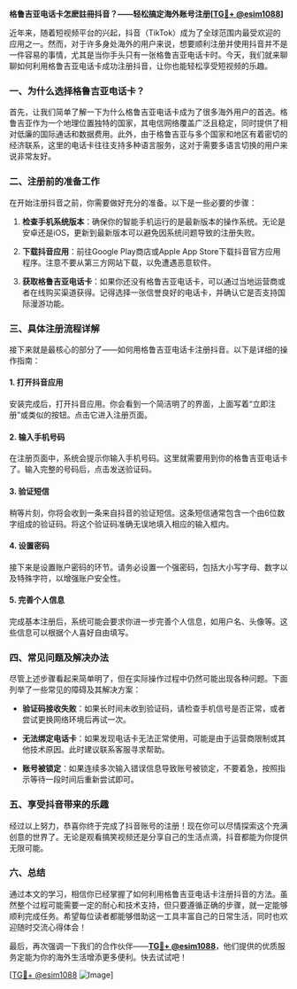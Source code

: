 **格鲁吉亚电话卡怎麽註冊抖音？——轻松搞定海外账号注册[[TG💪+ @esim1088](https://t.me/s/esim1088)]**

近年来，随着短视频平台的兴起，抖音（TikTok）成为了全球范围内最受欢迎的应用之一。然而，对于许多身处海外的用户来说，想要顺利注册并使用抖音并不是一件容易的事情，尤其是当你手头只有一张格鲁吉亚电话卡时。今天，我们就来聊聊如何利用格鲁吉亚电话卡成功注册抖音，让你也能轻松享受短视频的乐趣。

### 一、为什么选择格鲁吉亚电话卡？

首先，让我们简单了解一下为什么格鲁吉亚电话卡成为了很多海外用户的首选。格鲁吉亚作为一个地理位置独特的国家，其电信网络覆盖广泛且稳定，同时提供了相对低廉的国际通话和数据费用。此外，由于格鲁吉亚与多个国家和地区有着密切的经济联系，这里的电话卡往往支持多种语言服务，这对于需要多语言切换的用户来说非常友好。

### 二、注册前的准备工作

在开始注册抖音之前，你需要做好充分的准备。以下是一些必要的步骤：

1. **检查手机系统版本**：确保你的智能手机运行的是最新版本的操作系统。无论是安卓还是iOS，更新到最新版本可以避免因系统问题导致的注册失败。
   
2. **下载抖音应用**：前往Google Play商店或Apple App Store下载抖音官方应用程序。注意不要从第三方网站下载，以免遭遇恶意软件。

3. **获取格鲁吉亚电话卡**：如果你还没有格鲁吉亚电话卡，可以通过当地运营商或者在线购买渠道获得。记得选择一张信誉良好的电话卡，并确认它是否支持国际漫游功能。

### 三、具体注册流程详解

接下来就是最核心的部分了——如何用格鲁吉亚电话卡注册抖音。以下是详细的操作指南：

#### 1. 打开抖音应用

安装完成后，打开抖音应用。你会看到一个简洁明了的界面，上面写着“立即注册”或类似的按钮。点击它进入注册页面。

#### 2. 输入手机号码

在注册页面中，系统会提示你输入手机号码。这里就需要用到你的格鲁吉亚电话卡了。输入完整的号码后，点击发送验证码。

#### 3. 验证短信

稍等片刻，你将会收到一条来自抖音的验证短信。这条短信通常包含一个由6位数字组成的验证码。将这个验证码准确无误地填入相应的输入框内。

#### 4. 设置密码

接下来是设置账户密码的环节。请务必设置一个强密码，包括大小写字母、数字以及特殊字符，以增强账户安全性。

#### 5. 完善个人信息

完成基本注册后，系统可能会要求你进一步完善个人信息，如用户名、头像等。这些信息可以根据个人喜好自由填写。

### 四、常见问题及解决办法

尽管上述步骤看起来简单明了，但在实际操作过程中仍然可能出现各种问题。下面列举了一些常见的障碍及其解决方案：

- **验证码接收失败**：如果长时间未收到验证码，请检查手机信号是否正常，或者尝试更换网络环境后再试一次。
  
- **无法绑定电话卡**：如果发现电话卡无法正常使用，可能是由于运营商限制或其他技术原因。此时建议联系客服寻求帮助。

- **账号被锁定**：如果连续多次输入错误信息导致账号被锁定，不要着急，按照指示等待一段时间后重新尝试即可。

### 五、享受抖音带来的乐趣

经过以上努力，恭喜你终于完成了抖音账号的注册！现在你可以尽情探索这个充满创意的世界了。无论是观看搞笑视频还是分享自己的生活点滴，抖音都能为你提供无限可能。

### 六、总结

通过本文的学习，相信你已经掌握了如何利用格鲁吉亚电话卡注册抖音的方法。虽然整个过程可能需要一定的耐心和技术支持，但只要遵循正确的步骤，就一定能够顺利完成任务。希望每位读者都能够借助这一工具丰富自己的日常生活，同时也欢迎随时交流心得体会！

最后，再次强调一下我们的合作伙伴——**[TG💪+ @esim1088](https://t.me/s/esim1088)**，他们提供的优质服务定能为你的海外生活增添更多便利。快去试试吧！

[[TG💪+ @esim1088](https://t.me/s/esim1088) ![Image](https://i.postimg.cc/4NQfJmqS/Snipaste-2025-05-13-00-14-12.png)]